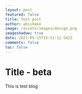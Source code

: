 ```yaml
---
layout: post
featured: false
title: Test post
author: abishake
image: /assets/images/design.png
imageshadow: true
date: 2021-05-15T15:51:12.542Z
comments: false
toc: false
---
```

# Title - beta

This is  test blog